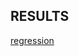 ## RESULTS


[regression](https://user-images.githubusercontent.com/12128784/94424559-62a38200-01c5-11eb-8f43-5ae478b40718.gif)

